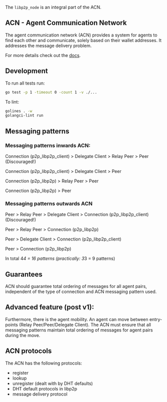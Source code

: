 
The `libp2p_node` is an integral part of the ACN.

## ACN - Agent Communication Network

The agent communication network (ACN) provides a system for agents to find each other and communicate, solely based on their wallet addresses. It addresses the message delivery problem.

For more details check out the [docs](https://github.com/fetchai/agents-aea/blob/main/docs/acn.md).

## Development

To run all tests run:

``` bash
go test -p 1 -timeout 0 -count 1 -v ./...
```

To lint:

``` bash
golines . -w
golangci-lint run
```

## Messaging patterns


### Messaging patterns inwards ACN:


Connection (p2p_libp2p_client) > Delegate Client > Relay Peer > Peer (Discouraged!)

Connection (p2p_libp2p_client)  > Delegate Client > Peer

Connection (p2p_libp2p) > Relay Peer > Peer

Connection (p2p_libp2p) > Peer


### Messaging patterns outwards ACN


Peer > Relay Peer > Delegate Client > Connection (p2p_libp2p_client) (Discouraged!)

Peer > Relay Peer > Connection (p2p_libp2p)

Peer > Delegate Client > Connection (p2p_libp2p_client)

Peer > Connection (p2p_libp2p)


In total 4*4 = 16 patterns (practically: 3*3 = 9 patterns)

## Guarantees

ACN should guarantee total ordering of messages for all agent pairs, independent of the type of connection and ACN messaging pattern used.

## Advanced feature (post v1):

Furthermore, there is the agent mobility. An agent can move between entry-points (Relay Peer/Peer/Delegate Client). The ACN must ensure that all messaging patterns maintain total ordering of messages for agent pairs during the move.

## ACN protocols

The ACN has the following protocols:

- register
- lookup
- unregister (dealt with by DHT defaults)
- DHT default protocols in libp2p
- message delivery protocol

